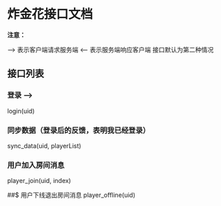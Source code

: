 # 炸金花接口文档

__注意：__ 

--> 表示客户端请求服务端
<-- 表示服务端响应客户端
接口默认为第二种情况

## 接口列表

### 登录 -->
login(uid) 

### 同步数据（登录后的反馈，表明我已经登录） 
sync_data(uid, playerList)

### 用户加入房间消息
player_join(uid, index)

##$ 用户下线退出房间消息 
player_offline(uid)
